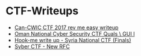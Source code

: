 # CTF-Writeups
* [Can-CWIC CTF 2017 rev me easy writeup](https://3lioo.blogspot.com/2017/10/can-cwic-ctf-2017-rev-me-easy-writeup.html)
* [Oman National Cyber Security CTF Quals \ GUI I ](https://3lioo.blogspot.com/2017/11/oman-national-cyber-security-ctf-quals.html)
* [Hook-me write up - Syria National CTF (Finals) ](https://3lioo.blogspot.com/2020/07/syria-national-ctf-finals-hook-me.html)
* [Syber CTF - New RFC](https://github.com/3lioo/CTF-Writeups/blob/master/NewRFC/solve.md)

